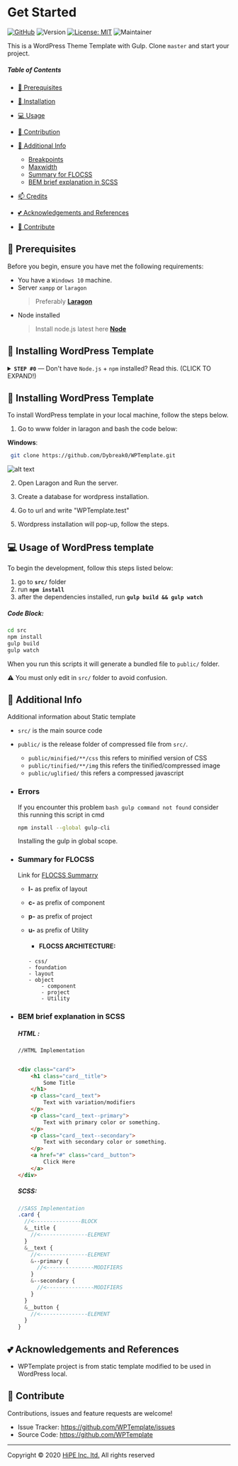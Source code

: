 # Get Started

[![GitHub](https://img.shields.io/wordpress/v/akismet.svg?colorA=D14543&colorB=21759B&maxAge=2592000&style=flat&label=WordPress)](https://github.com/ahmadawais/WPGulp/)
![Version](https://img.shields.io/badge/version-v1.0.0-blue.svg) [![License: MIT](https://img.shields.io/badge/License-MIT-yellow.svg)](#) ![Maintainer](https://img.shields.io/badge/Maintainer-Jeremy%20James%20Sangutan-green.svg)

This is a WordPress Theme Template with Gulp. Clone `master` and start your project.

##### Table of Contents

- [:pushpin: Prerequisites](#Prerequisites)
- [:rocket: Installation](#Installation)
- [:computer: Usage](#Usage)
- [:memo: Contribution](#Contribution)
- [:paperclip: Additional Info](#Additional)

  - [Breakpoints](#Breakpoints)
  - [Maxwidth](#Maxwidth)
  - [Summary for FLOCSS](#FLOCSS)
  - [BEM brief explanation in SCSS](#BEM)

- [:mailbox: Credits](#Credits)
- [:two_hearts: Acknowledgements and References](#Acknowledgements)
- [:handshake: Contribute](#Contribute)

## <a name='Prerequisites'></a> :pushpin: Prerequisites

Before you begin, ensure you have met the following requirements:

- You have a `Windows 10` machine.
- Server `xampp` or `laragon`
  > Preferably [**Laragon**](https://laragon.org/download)
- Node installed 
  > Install node.js latest here [**Node**](https://nodejs.org/en/)
## <a name='Installing'></a> :rocket: Installing WordPress Template

<details>
 <summary><strong><code>STEP #0</code></strong> — Don't have <code>Node.js</code> + <code>npm</code> installed? Read this. (CLICK TO EXPAND!)</summary>

In case you are an absolute beginner to the world of `Node.js`, JavaScript, and `npm` packages — all you need to do is go to the Node's site [download + install](https://nodejs.org/en/download/) Node on your system. This will install both `Node.js` and `npm`, i.e., node package manager — the command line interface of Node.js.

You can verify the install by opening your terminal app and typing...

```sh
node -v
# Results into v9.11.2 — make sure you have Node >= 8 installed.

npm -v
# Results into 6.2.0 — make sure you have npm >= 5.3 installed.
```

</details>

## <a name='Installing'></a> :rocket: Installing WordPress Template

To install WordPress template in your local machine, follow the steps below.

1. Go to www folder in laragon and bash the code below:

**Windows**:

```sh
 git clone https://github.com/Dybreak0/WPTemplate.git
```
![alt text](https://github.com/[username]/[reponame]/blob/[branch]/image.jpg?raw=true)

2. Open Laragon and Run the server.
3. Create a database for wordpress installation.

3. Go to url and write "WPTemplate.test"

3. Wordpress installation will pop-up, follow the steps.

## <a name='Usage'></a>:computer: Usage of WordPress template

To begin the development, follow this steps listed below:

1. go to **`src/`** folder
2. run **`npm install`**
3. after the dependencies installed, run **`gulp build && gulp watch`**
##### Code Block:

```sh
cd src
npm install
gulp build
gulp watch
```
When you run this scripts it will generate a bundled file to `public/` folder.

:warning: You must only edit in `src/` folder to avoid confusion.

## <a name='Additional'></a> :paperclip: Additional Info

Additional information about Static template

- `src/` is the main source code
- `public/` is the release folder of compressed file from `src/`.
  - `public/minified/**/css` this refers to minified version of CSS
  - `public/tinified/**/img` this refers the tinified/compressed image
  - `public/uglified/` this refers a compressed javascript
- ### <a name='Errors'></a>Errors

  If you encounter this problem `bash gulp command not found` consider this running this script in cmd

  ```sh
  npm install --global gulp-cli
  ```

  Installing the gulp in global scope.


- ### <a name='FLOCSS'></a> Summary for FLOCSS

  Link for [FLOCSS Summarry](https://titanwolf.org/Network/Articles/Article?AID=8651e5ed-bb84-446d-82a9-3d811109c133#gsc.tab=0)

  - **l-** as prefix of layout
  - **c-** as prefix of component
  - **p-** as prefix of project
  - **u-** as prefix of Utility

    - #### FLOCSS ARCHITECTURE:

    ```
    - css/
    - foundation
    - layout
    - object
        - component
        - project
        - Utility
    ```

- ### <a name='BEM'></a> BEM brief explanation in SCSS

  ##### HTML :

  ```HTML
  //HTML Implementation


  <div class="card">
      <h1 class="card__title">
          Some Title
      </h1>
      <p class="card__text">
          Text with variation/modifiers
      </p>
      <p class="card__text--primary">
          Text with primary color or something.
      </p>
      <p class="card__text--secondary">
          Text with secondary color or something.
      </p>
      <a href="#" class="card__button">
          Click Here
      </a>
  </div>

  ```

  ##### SCSS:

  ```scss
  //SASS Implementation
  .card {
    //<---------------BLOCK
    &__title {
      //<---------------ELEMENT
    }
    &__text {
      //<---------------ELEMENT
      &--primary {
        //<---------------MODIFIERS
      }
      &--secondary {
        //<---------------MODIFIERS
      }
    }
    &__button {
      //<---------------ELEMENT
    }
  }
  ```
## <a name='Acknowledgements'></a>:two_hearts: Acknowledgements and References

- WPTemplate project is from static template modified to be used in WordPress local.

## <a name='Contribute'></a> :handshake: Contribute

Contributions, issues and feature requests are welcome!

- Issue Tracker: https://github.com/WPTemplate/issues
- Source Code: https://github.com/WPTemplate

---

Copyright © 2020 [HiPE Inc. ltd.](https://bpoc.co.jp/) All rights reserved

